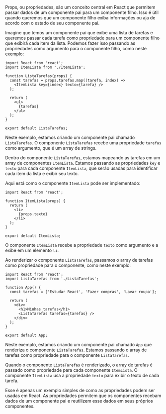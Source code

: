 Props, ou propriedades, são um conceito central em React que permitem passar dados de um componente pai para um componente filho. Isso é útil quando queremos que um componente filho exiba informações ou aja de acordo com o estado de seu componente pai.

Imagine que temos um componente pai que exibe uma lista de tarefas e queremos passar cada tarefa como propriedade para um componente filho que exibirá cada item da lista. Podemos fazer isso passando as propriedades como argumento para o componente filho, como neste exemplo:
```
import React from 'react';
import ItemLista from './ItemLista';

function ListaTarefas(props) {
  const tarefas = props.tarefas.map((tarefa, index) =>
    <ItemLista key={index} texto={tarefa} />
  );

  return (
    <ul>
      {tarefas}
    </ul>
  );
}

export default ListaTarefas;

```

Neste exemplo, estamos criando um componente pai chamado `ListaTarefas`. O componente `ListaTarefas` recebe uma propriedade `tarefas` como argumento, que é um array de strings.

Dentro do componente `ListaTarefas`, estamos mapeando as tarefas em um array de componentes `ItemLista`. Estamos passando as propriedades `key` e `texto` para cada componente `ItemLista`, que serão usadas para identificar cada item da lista e exibir seu texto.

Aqui está como o componente `ItemLista` pode ser implementado:

```
import React from 'react';

function ItemLista(props) {
  return (
    <li>
      {props.texto}
    </li>
  );
}

export default ItemLista;

```

O componente `ItemLista` recebe a propriedade `texto` como argumento e a exibe em um elemento `li`.

Ao renderizar o componente `ListaTarefas`, passamos o array de tarefas como propriedade para o componente, como neste exemplo:

```
import React from 'react';
import ListaTarefas from './ListaTarefas';

function App() {
  const tarefas = ['Estudar React', 'Fazer compras', 'Lavar roupa'];

  return (
    <div>
      <h1>Minhas tarefas</h1>
      <ListaTarefas tarefas={tarefas} />
    </div>
  );
}

export default App;

```


Neste exemplo, estamos criando um componente pai chamado `App` que renderiza o componente `ListaTarefas`. Estamos passando o array de tarefas como propriedade para o componente `ListaTarefas`.

Quando o componente `ListaTarefas` é renderizado, o array de tarefas é passado como propriedade para cada componente `ItemLista`. O componente `ItemLista` usa a propriedade `texto` para exibir o texto de cada tarefa.

Esse é apenas um exemplo simples de como as propriedades podem ser usadas em React. As propriedades permitem que os componentes recebam dados de um componente pai e reutilizem esse dados em seus próprios componentes.